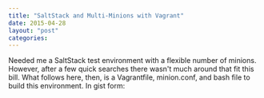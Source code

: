 ```yaml
---
title: "SaltStack and Multi-Minions with Vagrant"
date: 2015-04-28
layout: "post"
categories: 
---
```


Needed me a SaltStack test environment with a flexible number of minions. However, after a few quick searches there wasn't much around that fit this bill. What follows here, then, is a Vagrantfile, minion.conf, and bash file to build this environment. In gist form:

<script src="https://gist.github.com/bunchc/7a630059e35404b2c26f.js"></script>

